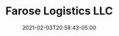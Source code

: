 ---
title: "Farose Logistics LLC"
date: 2021-02-03T20:58:43-05:00
draft: false
link: "https://faroselogistics.com/"
categories:
- "WordPress"
- "Linux"
- "LiteSpeed"
- "MySQL"
resources:
- src: images/1.Home.jpg
  params:
    link: https://faroselogistics.com
- src: images/2.Capabilities.jpg
  params:
    link: https://faroselogistics.com/capabilities/
- src: images/3.Clients.png
  params:
    link: https://faroselogistics.com/clients/
- src: images/4.Careers.png
  params:
    link: https://faroselogistics.com/careers/
- src: images/5.Contact Us.png
  params:
    link: https://faroselogistics.com/contact-us/
---